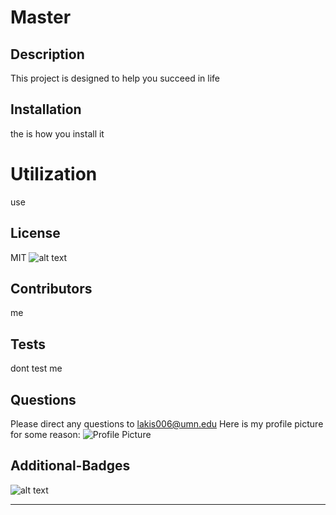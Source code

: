 

  # Master

  ## Description
  This project is designed to help you succeed in life 
   
  ## Installation
  the is how you install it 

  # Utilization
  use 

  ## License
  MIT
  ![alt text](https://img.shields.io/github/license/undefined/Master.svg "License")

  ## Contributors
  me 

  ## Tests
  dont test me 

  ## Questions
  Please direct any questions to lakis006@umn.edu
  Here is my profile picture for some reason:
  ![Profile Picture](undefined)

  ## Additional-Badges 
  ![alt text](https://img.shields.io/github/license/undefined/Master.svg "Top Language Used")

  ---

  